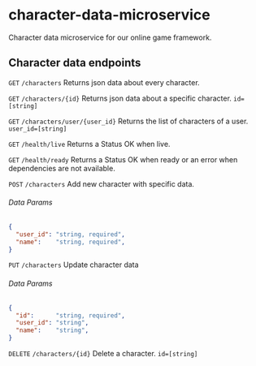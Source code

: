 # character-data-microservice
Character data microservice for our online game framework. 

## Character data endpoints

`GET` `/characters` Returns json data about every character.

`GET` `/characters/{id}` Returns json data about a specific character. `id=[string]`

`GET` `/characters/user/{user_id}` Returns the list of characters of a user. `user_id=[string]`

`GET` `/health/live` Returns a Status OK when live.

`GET` `/health/ready` Returns a Status OK when ready or an error when dependencies are not available.

`POST` `/characters` Add new character with specific data.

###### Data Params

```json
{
  "user_id": "string, required",
  "name":    "string, required",
}
```

`PUT` `/characters` Update character data

###### Data Params

```json
{
  "id":      "string, required",
  "user_id": "string",
  "name":    "string",
}
```

`DELETE` `/characters/{id}` Delete a character.  `id=[string]`
